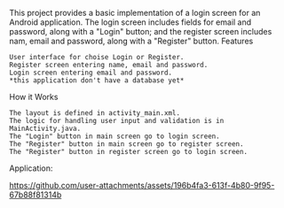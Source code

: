 This project provides a basic implementation of a login screen for an Android application. The login screen includes fields for email and password, along with a "Login" button; and the register screen includes nam, email and password, along with a "Register" button.
Features

    User interface for choise Login or Register.
    Register screen entering name, email and password.
    Login screen entering email and password.
    *this application don't have a database yet* 
    
How it Works

    The layout is defined in activity_main.xml.
    The logic for handling user input and validation is in MainActivity.java.
    The "Login" button in main screen go to login screen.
    The "Register" button in main screen go to register screen.
    The "Register" button in register screen go to login screen.
    
Application:


https://github.com/user-attachments/assets/196b4fa3-613f-4b80-9f95-67b88f81314b


